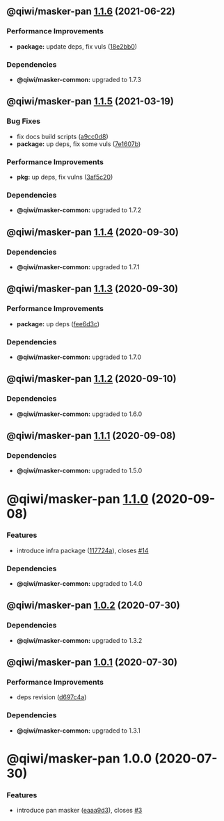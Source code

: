 ## @qiwi/masker-pan [1.1.6](https://github.com/qiwi/masker/compare/@qiwi/masker-pan@1.1.5...@qiwi/masker-pan@1.1.6) (2021-06-22)


### Performance Improvements

* **package:** update deps, fix vuls ([18e2bb0](https://github.com/qiwi/masker/commit/18e2bb098611e4477cb468551f5a56e94e4473b0))





### Dependencies

* **@qiwi/masker-common:** upgraded to 1.7.3

## @qiwi/masker-pan [1.1.5](https://github.com/qiwi/masker/compare/@qiwi/masker-pan@1.1.4...@qiwi/masker-pan@1.1.5) (2021-03-19)


### Bug Fixes

* fix docs build scripts ([a9cc0d8](https://github.com/qiwi/masker/commit/a9cc0d8458d5ea22d2a9a63d90ad6662894021d1))
* **package:** up deps, fix some vuls ([7e1607b](https://github.com/qiwi/masker/commit/7e1607b0434084188fe095763244c6cfd4f8c3b3))


### Performance Improvements

* **pkg:** up deps, fix vulns ([3af5c20](https://github.com/qiwi/masker/commit/3af5c205e875a69e0b841e69606f07928b9a3af7))





### Dependencies

* **@qiwi/masker-common:** upgraded to 1.7.2

## @qiwi/masker-pan [1.1.4](https://github.com/qiwi/masker/compare/@qiwi/masker-pan@1.1.3...@qiwi/masker-pan@1.1.4) (2020-09-30)





### Dependencies

* **@qiwi/masker-common:** upgraded to 1.7.1

## @qiwi/masker-pan [1.1.3](https://github.com/qiwi/masker/compare/@qiwi/masker-pan@1.1.2...@qiwi/masker-pan@1.1.3) (2020-09-30)


### Performance Improvements

* **package:** up deps ([fee6d3c](https://github.com/qiwi/masker/commit/fee6d3c517f58e603dd38dec686fcc647fef3c6a))





### Dependencies

* **@qiwi/masker-common:** upgraded to 1.7.0

## @qiwi/masker-pan [1.1.2](https://github.com/qiwi/masker/compare/@qiwi/masker-pan@1.1.1...@qiwi/masker-pan@1.1.2) (2020-09-10)





### Dependencies

* **@qiwi/masker-common:** upgraded to 1.6.0

## @qiwi/masker-pan [1.1.1](https://github.com/qiwi/masker/compare/@qiwi/masker-pan@1.1.0...@qiwi/masker-pan@1.1.1) (2020-09-08)





### Dependencies

* **@qiwi/masker-common:** upgraded to 1.5.0

# @qiwi/masker-pan [1.1.0](https://github.com/qiwi/masker/compare/@qiwi/masker-pan@1.0.2...@qiwi/masker-pan@1.1.0) (2020-09-08)


### Features

* introduce infra package ([117724a](https://github.com/qiwi/masker/commit/117724a6993f97f4e3eb804bc9f8c438eb66a5d7)), closes [#14](https://github.com/qiwi/masker/issues/14)





### Dependencies

* **@qiwi/masker-common:** upgraded to 1.4.0

## @qiwi/masker-pan [1.0.2](https://github.com/qiwi/masker/compare/@qiwi/masker-pan@1.0.1...@qiwi/masker-pan@1.0.2) (2020-07-30)





### Dependencies

* **@qiwi/masker-common:** upgraded to 1.3.2

## @qiwi/masker-pan [1.0.1](https://github.com/qiwi/masker/compare/@qiwi/masker-pan@1.0.0...@qiwi/masker-pan@1.0.1) (2020-07-30)


### Performance Improvements

* deps revision ([d697c4a](https://github.com/qiwi/masker/commit/d697c4a2b43fe5f0df6c4a600f76b977e09d750f))





### Dependencies

* **@qiwi/masker-common:** upgraded to 1.3.1

# @qiwi/masker-pan 1.0.0 (2020-07-30)


### Features

* introduce pan masker ([eaaa9d3](https://github.com/qiwi/masker/commit/eaaa9d3438296dafcd321b086f593254eaeacdfc)), closes [#3](https://github.com/qiwi/masker/issues/3)
